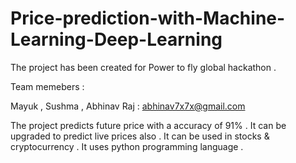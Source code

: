 # Price-prediction-with-Machine-Learning-Deep-Learning

The project has been created for Power to fly global hackathon .

Team memebers :

Mayuk , Sushma , Abhinav Raj : abhinav7x7x@gmail.com

The project predicts future price with a accuracy of 91% .
It can be upgraded to predict live prices also .
It can be used in stocks & cryptocurrency .
It uses python programming language .
